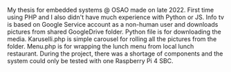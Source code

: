 My thesis for embedded systems @ OSAO made on late 2022.
First time using PHP and I also didn't have much experience with Python or JS.
Info tv is based on Google Service account as a non-human user and downloads pictures from shared GoogleDrive folder.
Python file is for downloading the media. Karuselli.php is simple carousel for rolling all the pictures from the folder. 
Menu.php is for wrapping the lunch menu from local lunch restaurant.
During the project, there was a shortage of components and the system could only be tested with one Raspberry Pi 4 SBC.
